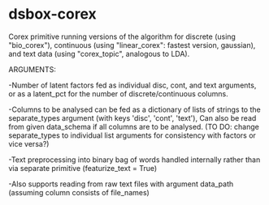 # dsbox-corex
Corex primitive running versions of the algorithm for discrete (using "bio_corex"), continuous (using "linear_corex": fastest version, gaussian), and text data (using "corex_topic", analogous to LDA).

ARGUMENTS:

-Number of latent factors fed as individual disc, cont, and text arguments, or as a latent_pct for the number of discrete/continuous columns.  

-Columns to be analysed can be fed as a dictionary of lists of strings to the separate_types argument (with keys 'disc', 'cont', 'text'), Can also be read from given data_schema if all columns are to be analysed.  (TO DO: change separate_types to individual list arguments for consistency with factors or vice versa?)

-Text preprocessing into binary bag of words handled internally rather than via separate primitive (featurize_text = True)

-Also supports reading from raw text files with argument data_path (assuming column consists of file_names)

